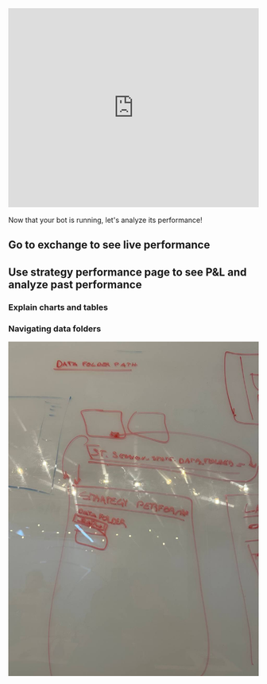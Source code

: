 <iframe style="width:100%; min-height:400px;" src="https://www.youtube.com/embed/t3Su_F_SY_0" frameborder="0" allow="accelerometer; autoplay; encrypted-media; gyroscope; picture-in-picture" allowfullscreen></iframe>

Now that your bot is running, let's analyze its performance!

## Go to exchange to see live performance

## Use strategy performance page to see P&L and analyze past performance

### Explain charts and tables

### Navigating data folders

![](./strategy-performance.jpeg)

